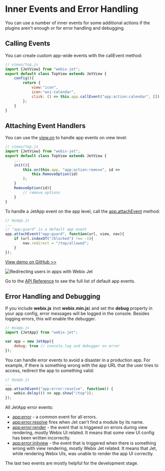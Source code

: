 # Inner Events and Error Handling

You can use a number of inner events for some additional actions if the plugins aren't enough or for error handling and debugging.

## Calling Events

You can create custom app-wide events with the callEvent method:

```javascript
// views/top.js
import {JetView} from "webix-jet";
export default class TopView extends JetView {
    config(){
        return {
            view:"icon",
            icon:"wxi-calendar",
            click: () => this.app.callEvent("app:action:calendar", [])
        };
    }
}
```

## Attaching Event Handlers

You can use the [view.on]() to handle app events on view level:

```javascript
// views/top.js
import {JetView} from "webix-jet";
export default class TopView extends JetView {
    ...
    init(){
        this.on(this.app, "app:action:remove", id =>
            this.RemoveOption(id)
        );
    }
    RemoveOption(id){
        // remove options
    }
}
```

To handle a JetApp event on the app level, call the [app.attachEvent](jetapp-methods.md#app-attachevent) method:

```javascript
// myapp.js
...
// "app:guard" is a default app event
app.attachEvent("app:guard", function(url, view, nav){
    if (url.indexOf("/blocked") !== -1){
        nav.redirect = "/top/allowed";
    }
});
```

[View demo on GitHub &gt;&gt;](https://github.com/webix-hub/jet-demos/blob/master/sources/appguard.js)

![Redirecting users in apps with Webix Jet](../.gitbook/assets/appguard.png)

Go to the [API Reference](jetapp-events.md) to see the full list of default app events.

## Error Handling and Debugging

If you include **webix.js** (not **webix.min.js**) and set the **debug** property in your app config, error messages will be logged in the console. Besides logging errors, this will enable the debugger.

```javascript
// myapp.js
import {JetApp} from "webix-jet";

var app = new JetApp({
    debug: true // console.log and debugger on error
});
```

You can handle error events to avoid a disaster in a production app. For example, if there is something wrong with the app URL that the user tries to access, redirect the app to something valid:

```javascript
// myapp.js
...
app.attachEvent("app:error:resolve", function() {
    webix.delay(() => app.show("/top"));
});
```

All JetApp error events:

- [app:error](jetapp-events.md#app-error) - a common event for all errors.
- [app:error:resolve](jetapp-events.md#app-error-resolve) fires when Jet can't find a module by its name.
- [app:error:render](jetapp-events.md#app-error-render) - the event that is triggered on errors during view rendering, mostly Webix UI related. It means that some view UI config has been written incorrectly.
- [app:error:initview](jetapp-events.md#app-error-initview) - the event that is triggered when there is something wrong with view rendering, mostly Webix Jet related. It means that Jet, while rendering Webix UIs, was unable to render the app UI correctly.

The last two events are mostly helpful for the development stage.
